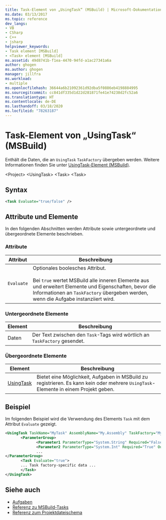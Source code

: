 ```yaml
---
title: Task-Element von „UsingTask“ (MSBuild) | Microsoft-Dokumentation
ms.date: 03/13/2017
ms.topic: reference
dev_langs:
- VB
- CSharp
- C++
- jsharp
helpviewer_keywords:
- Task element [MSBuild]
- <Task> element [MSBuild]
ms.assetid: 49d8741b-f1ea-4470-94fd-a1ac27341a6a
author: ghogen
ms.author: ghogen
manager: jillfra
ms.workload:
- multiple
ms.openlocfilehash: 36644a6b21092361d92dba5f0886eb4198884995
ms.sourcegitcommit: cc841df335d1d22d281871fe41e74238d2fc52a6
ms.translationtype: HT
ms.contentlocale: de-DE
ms.lasthandoff: 03/18/2020
ms.locfileid: "78263187"
---
```

# <a name="task-element-of-usingtask-msbuild"></a>Task-Element von „UsingTask“ (MSBuild)

Enthält die Daten, die an `UsingTask` `TaskFactory` übergeben werden. Weitere Informationen finden Sie unter [UsingTask-Element (MSBuild)](../msbuild/usingtask-element-msbuild.md).

 \<Project> \<UsingTask> \<Task>
 \<Task>

## <a name="syntax"></a>Syntax

```xml
<Task Evaluate="true/false" />
```

## <a name="attributes-and-elements"></a>Attribute und Elemente

 In den folgenden Abschnitten werden Attribute sowie untergeordnete und übergeordnete Elemente beschrieben.

### <a name="attributes"></a>Attribute

|Attribut|Beschreibung|
|---------------|-----------------|
|`Evaluate`|Optionales boolesches Attribut.<br /><br /> Bei `true` wertet MSBuild alle inneren Elemente aus und erweitert Elemente und Eigenschaften, bevor die Informationen an `TaskFactory` übergeben werden, wenn die Aufgabe instanziiert wird.|

### <a name="child-elements"></a>Untergeordnete Elemente

|Element|Beschreibung|
|-------------|-----------------|
|Daten|Der Text zwischen den `Task`-Tags wird wörtlich an `TaskFactory` gesendet.|

### <a name="parent-elements"></a>Übergeordnete Elemente

| Element | Beschreibung |
| - | - |
| [UsingTask](../msbuild/usingtask-element-msbuild.md) | Bietet eine Möglichkeit, Aufgaben in MSBuild zu registrieren. Es kann kein oder mehrere `UsingTask`-Elemente in einem Projekt geben. |

## <a name="example"></a>Beispiel

 Im folgenden Beispiel wird die Verwendung des Elements `Task` mit dem Attribut `Evaluate` gezeigt.

```xml
<UsingTask TaskName="MyTask" AssemblyName="My.Assembly" TaskFactory="MyTaskFactory">
       <ParameterGroup>
              <Parameter1 ParameterType="System.String" Required="False" Output="False"/>
              <Parameter2 ParameterType="System.Int" Required="True" Output="False"/>
              ...
</ParameterGroup>
       <Task Evaluate="true">
       ... Task factory-specific data ...
       </Task>
</UsingTask>
```

## <a name="see-also"></a>Siehe auch

- [Aufgaben](../msbuild/msbuild-tasks.md)
- [Referenz zu MSBuild-Tasks](../msbuild/msbuild-task-reference.md)
- [Referenz zum Projektdateischema](../msbuild/msbuild-project-file-schema-reference.md)
